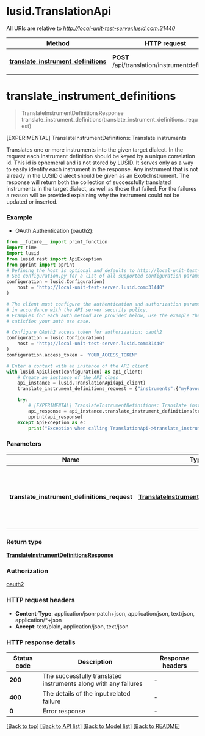 # lusid.TranslationApi

All URIs are relative to *http://local-unit-test-server.lusid.com:31440*

Method | HTTP request | Description
------------- | ------------- | -------------
[**translate_instrument_definitions**](TranslationApi.md#translate_instrument_definitions) | **POST** /api/translation/instrumentdefinitions | [EXPERIMENTAL] TranslateInstrumentDefinitions: Translate instruments


# **translate_instrument_definitions**
> TranslateInstrumentDefinitionsResponse translate_instrument_definitions(translate_instrument_definitions_request)

[EXPERIMENTAL] TranslateInstrumentDefinitions: Translate instruments

Translates one or more instruments into the given target dialect.                In the request each instrument definition should be keyed by a unique correlation id. This id is ephemeral  and is not stored by LUSID. It serves only as a way to easily identify each instrument in the response.                Any instrument that is not already in the LUSID dialect should be given as an ExoticInstrument.                The response will return both the collection of successfully translated instruments in the target dialect,  as well as those that failed.  For the failures a reason will be provided explaining why the instrument could not be updated or inserted.

### Example

* OAuth Authentication (oauth2):
```python
from __future__ import print_function
import time
import lusid
from lusid.rest import ApiException
from pprint import pprint
# Defining the host is optional and defaults to http://local-unit-test-server.lusid.com:31440
# See configuration.py for a list of all supported configuration parameters.
configuration = lusid.Configuration(
    host = "http://local-unit-test-server.lusid.com:31440"
)

# The client must configure the authentication and authorization parameters
# in accordance with the API server security policy.
# Examples for each auth method are provided below, use the example that
# satisfies your auth use case.

# Configure OAuth2 access token for authorization: oauth2
configuration = lusid.Configuration(
    host = "http://local-unit-test-server.lusid.com:31440"
)
configuration.access_token = 'YOUR_ACCESS_TOKEN'

# Enter a context with an instance of the API client
with lusid.ApiClient(configuration) as api_client:
    # Create an instance of the API class
    api_instance = lusid.TranslationApi(api_client)
    translate_instrument_definitions_request = {"instruments":{"myFavouriteInstrument":{"instrumentFormat":{"sourceSystem":"someSource","vendor":"someVendor","version":"someVersion"},"content":"{\"InstrumentContentShouldBeGivenAsAJsonString\": \"OrAnXmlString\"}","instrumentType":"ExoticInstrument"},"myFavouriteLusidInstrument":{"startDate":"2018-01-01T00:00:00.0000000+00:00","maturityDate":"2019-01-01T00:00:00.0000000+00:00","domAmount":1,"domCcy":"GBP","fgnAmount":-1.5,"fgnCcy":"USD","refSpotRate":1.5,"isNdf":false,"fixingDate":"0001-01-01T00:00:00.0000000+00:00","instrumentType":"FxForward"}},"dialect":"targetDialect"} # TranslateInstrumentDefinitionsRequest | The definitions of the instruments to translate along with the target dialect.

    try:
        # [EXPERIMENTAL] TranslateInstrumentDefinitions: Translate instruments
        api_response = api_instance.translate_instrument_definitions(translate_instrument_definitions_request)
        pprint(api_response)
    except ApiException as e:
        print("Exception when calling TranslationApi->translate_instrument_definitions: %s\n" % e)
```

### Parameters

Name | Type | Description  | Notes
------------- | ------------- | ------------- | -------------
 **translate_instrument_definitions_request** | [**TranslateInstrumentDefinitionsRequest**](TranslateInstrumentDefinitionsRequest.md)| The definitions of the instruments to translate along with the target dialect. | 

### Return type

[**TranslateInstrumentDefinitionsResponse**](TranslateInstrumentDefinitionsResponse.md)

### Authorization

[oauth2](../README.md#oauth2)

### HTTP request headers

 - **Content-Type**: application/json-patch+json, application/json, text/json, application/*+json
 - **Accept**: text/plain, application/json, text/json

### HTTP response details
| Status code | Description | Response headers |
|-------------|-------------|------------------|
**200** | The successfully translated instruments along with any failures |  -  |
**400** | The details of the input related failure |  -  |
**0** | Error response |  -  |

[[Back to top]](#) [[Back to API list]](../README.md#documentation-for-api-endpoints) [[Back to Model list]](../README.md#documentation-for-models) [[Back to README]](../README.md)

